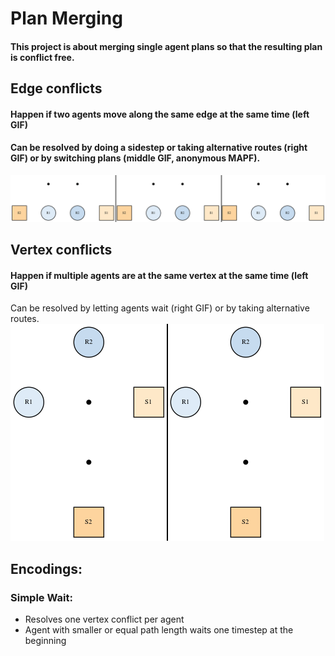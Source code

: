 # Plan Merging
#### This project is about merging single agent plans so that the resulting plan is conflict free.

## Edge conflicts
#### Happen if two agents move along the same edge at the same time (left GIF)
#### Can be resolved by doing a sidestep or taking alternative routes (right GIF) or by switching plans (middle GIF, anonymous MAPF).
![alt text](https://github.com/J-Behrens/plan-merging/blob/main/Test-Instances/Edge-Conflicts/4x2_edge.gif "unmerged and merged plan animation")

## Vertex conflicts
#### Happen if multiple agents are at the same vertex at the same time (left GIF)
Can be resolved by letting agents wait (right GIF) or by taking alternative routes.
![alt text](https://github.com/J-Behrens/plan-merging/blob/main/Test-Instances/Vertex-Conflicts/3x4_unequal/3x4_unequal.gif "unmerged and merged plan animation")

## Encodings:
### Simple Wait:
- Resolves one vertex conflict per agent
- Agent with smaller or equal path length waits one timestep at the beginning
